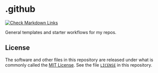 # .github

[![Check Markdown Links](https://github.com/Andy4495/.github/actions/workflows/CheckMarkdownLinks.yml/badge.svg)](https://github.com/Andy4495/.github/actions/workflows/CheckMarkdownLinks.yml)

General templates and starter workflows for my repos.

## License

The software and other files in this repository are released under what is commonly called the [MIT License][100]. See the file [`LICENSE`][101] in this repository.

[100]: https://choosealicense.com/licenses/mit/
[101]: ./LICENSE
[//]: # ([200]: https://github.com/Andy4495/.github)
